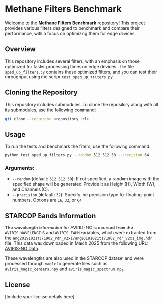 # Methane Filters Benchmark

Welcome to the **Methane Filters Benchmark** repository! This project provides various filters designed to benchmark and compare their performance, with a focus on optimizing them for edge devices.

## Overview

This repository includes several filters, with an emphasis on those optimized for faster processing times on edge devices. The file `sped_up_filters.py` contains these optimized filters, and you can test their throughput using the script `test_sped_up_filters.py`.

## Cloning the Repository

This repository includes submodules. To clone the repository along with all its submodules, use the following command:

```bash
git clone --recursive <repository_url>
```

## Usage

To run the tests and benchmark the filters, use the following command:

```bash
python test_sped_up_filters.py --random 512 512 50 --precision 64
```

### Arguments:
- `--random` (default: `512 512 50`): If not specified, a random image with the specified shape will be generated. Provide it as Height (H), Width (W), and Channels (C).
- `--precision` (default: `32`): Specify the precision type for floating-point numbers. Options are `16`, `32`, or `64`.

## STARCOP Bands Information

The wavelength information for AVIRIS-NG is sourced from the `AVIRIS_WAVELENGTHS` and `AVIRIS_FWHM` variables, which were extracted from the `ang20191021t171902_rdn_v2x1/ang20191021t171902_rdn_v2x1_img.hdr` file. This data was downloaded in March 2025 from the following URL: [AVIRIS-NG Data](https://popo.jpl.nasa.gov/avng/y19/ang20191021t171902.tar.gz).

These wavelengths are also used in the STARCOP dataset and were processed through `mag1c` to generate files such as `aviris_mag1c_centers.npy` and `aviris_mag1c_spectrum.npy`.

## License

[Include your license details here]